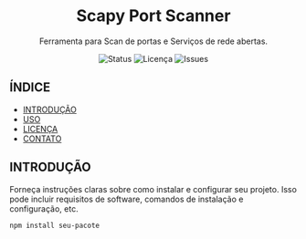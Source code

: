 
<h1 align="center">Scapy Port Scanner</h1>

<p align="center">
 Ferramenta para Scan de portas e Serviços de rede abertas.
</p>

<p align="center">
  <img src="https://img.shields.io/badge/Status-%20Finalizado-yellow" alt="Status">
  <img src="https://img.shields.io/github/license/rm552529/Scapy_Port_Scan/edit/main/LICENSE" alt="Licença">
  <img src="https://img.shields.io/github/issues/seu-usuario/seu-repositorio" alt="Issues">
</p>

## ÍNDICE
- [INTRODUÇÃO](#introdução)
- [USO](#uso)
- [LICENÇA](LICENSE)
- [CONTATO](#contato)


## INTRODUÇÃO

Forneça instruções claras sobre como instalar e configurar seu projeto. Isso pode incluir requisitos de software, comandos de instalação e configuração, etc.

```bash
npm install seu-pacote
